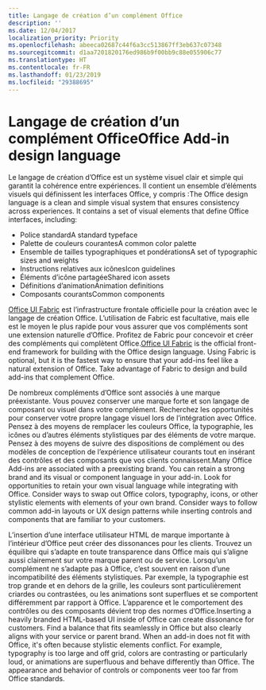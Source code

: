```yaml
---
title: Langage de création d’un complément Office
description: ''
ms.date: 12/04/2017
localization_priority: Priority
ms.openlocfilehash: abeeca02687c44f6a3cc513867ff3eb637c07348
ms.sourcegitcommit: d1aa7201820176ed986b9f00bb9c88e055906c77
ms.translationtype: HT
ms.contentlocale: fr-FR
ms.lasthandoff: 01/23/2019
ms.locfileid: "29388695"
---
```

# <a name="office-add-in-design-language"></a><span data-ttu-id="b7ceb-102">Langage de création d’un complément Office</span><span class="sxs-lookup"><span data-stu-id="b7ceb-102">Office Add-in design language</span></span>

<span data-ttu-id="b7ceb-p101">Le langage de création d’Office est un système visuel clair et simple qui garantit la cohérence entre expériences. Il contient un ensemble d’éléments visuels qui définissent les interfaces Office, y compris :</span><span class="sxs-lookup"><span data-stu-id="b7ceb-p101">The Office design language is a clean and simple visual system that ensures consistency across experiences. It contains a set of visual elements that define Office interfaces, including:</span></span>

- <span data-ttu-id="b7ceb-105">Police standard</span><span class="sxs-lookup"><span data-stu-id="b7ceb-105">A standard typeface</span></span>
- <span data-ttu-id="b7ceb-106">Palette de couleurs courantes</span><span class="sxs-lookup"><span data-stu-id="b7ceb-106">A common color palette</span></span>
- <span data-ttu-id="b7ceb-107">Ensemble de tailles typographiques et pondérations</span><span class="sxs-lookup"><span data-stu-id="b7ceb-107">A set of typographic sizes and weights</span></span>
- <span data-ttu-id="b7ceb-108">Instructions relatives aux icônes</span><span class="sxs-lookup"><span data-stu-id="b7ceb-108">Icon guidelines</span></span>
- <span data-ttu-id="b7ceb-109">Éléments d’icône partagée</span><span class="sxs-lookup"><span data-stu-id="b7ceb-109">Shared icon assets</span></span>
- <span data-ttu-id="b7ceb-110">Définitions d’animation</span><span class="sxs-lookup"><span data-stu-id="b7ceb-110">Animation definitions</span></span>
- <span data-ttu-id="b7ceb-111">Composants courants</span><span class="sxs-lookup"><span data-stu-id="b7ceb-111">Common components</span></span>

<span data-ttu-id="b7ceb-p102">[Office UI Fabric](https://developer.microsoft.com/fabric) est l’infrastructure frontale officielle pour la création avec le langage de création Office. L’utilisation de Fabric est facultative, mais elle est le moyen le plus rapide pour vous assurer que vos compléments sont une extension naturelle d’Office. Profitez de Fabric pour concevoir et créer des compléments qui complètent Office.</span><span class="sxs-lookup"><span data-stu-id="b7ceb-p102">[Office UI Fabric](https://developer.microsoft.com/fabric) is the official front-end framework for building with the Office design language. Using Fabric is optional, but it is the fastest way to ensure that your add-ins feel like a natural extension of Office. Take advantage of Fabric to design and build add-ins that complement Office.</span></span>

<span data-ttu-id="b7ceb-p103">De nombreux compléments d’Office sont associés à une marque préexistante. Vous pouvez conserver une marque forte et son langage de composant ou visuel dans votre complément. Recherchez les opportunités pour conserver votre propre langage visuel lors de l’intégration avec Office. Pensez à des moyens de remplacer les couleurs Office, la typographie, les icônes ou d’autres éléments stylistiques par des éléments de votre marque. Pensez à des moyens de suivre des dispositions de complément ou des modèles de conception de l’expérience utilisateur courants tout en insérant des contrôles et des composants que vos clients connaissent.</span><span class="sxs-lookup"><span data-stu-id="b7ceb-p103">Many Office Add-ins are associated with a preexisting brand. You can retain a strong brand and its visual or component language in your add-in. Look for opportunities to retain your own visual language while integrating with Office. Consider ways to swap out Office colors, typography, icons, or other stylistic elements with elements of your own brand. Consider ways to follow common add-in layouts or UX design patterns while inserting controls and components that are familiar to your customers.</span></span>

<span data-ttu-id="b7ceb-p104">L’insertion d’une interface utilisateur HTML de marque importante à l’intérieur d’Office peut créer des dissonances pour les clients. Trouvez un équilibre qui s’adapte en toute transparence dans Office mais qui s’aligne aussi clairement sur votre marque parent ou de service. Lorsqu’un complément ne s’adapte pas à Office, c’est souvent en raison d’une incompatibilité des éléments stylistiques. Par exemple, la typographie est trop grande et en dehors de la grille, les couleurs sont particulièrement criardes ou contrastées, ou les animations sont superflues et se comportent différemment par rapport à Office. L’apparence et le comportement des contrôles ou des composants dévient trop des normes d’Office.</span><span class="sxs-lookup"><span data-stu-id="b7ceb-p104">Inserting a heavily branded HTML-based UI inside of Office can create dissonance for customers. Find a balance that fits seamlessly in Office but also clearly aligns with your service or parent brand. When an add-in does not fit with Office, it's often because stylistic elements conflict. For example, typography is too large and off grid, colors are contrasting or particularly loud, or animations are superfluous and behave differently than Office. The appearance and behavior of controls or components veer too far from Office standards.</span></span>
